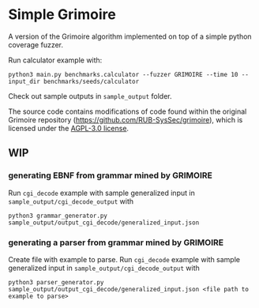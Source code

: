 # Simple Grimoire

A version of the Grimoire algorithm implemented on top of a simple python coverage fuzzer.

Run calculator example with:
```
python3 main.py benchmarks.calculator --fuzzer GRIMOIRE --time 10 --input_dir benchmarks/seeds/calculator
```

Check out sample outputs in `sample_output` folder.

The source code contains modifications of code found within the original Grimoire repository (https://github.com/RUB-SysSec/grimoire), which is licensed under the [AGPL-3.0 license](LICENSE).


## WIP

### generating EBNF from grammar mined by GRIMOIRE
Run `cgi_decode` example with sample generalized input in `sample_output/cgi_decode_output` with
```
python3 grammar_generator.py sample_output/output_cgi_decode/generalized_input.json
```

### generating a parser from grammar mined by GRIMOIRE
Create file with example to parse. 
Run `cgi_decode` example with sample generalized input in `sample_output/cgi_decode_output` with
```
python3 parser_generator.py sample_output/output_cgi_decode/generalized_input.json <file path to example to parse>
```
